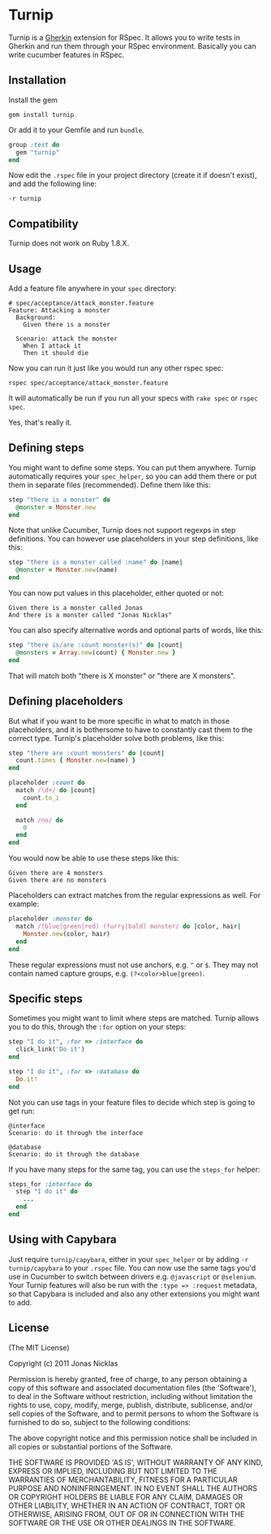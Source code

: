 # Turnip

Turnip is a [Gherkin](https://github.com/cucumber/cucumber/wiki/Gherkin)
extension for RSpec. It allows you to write tests in Gherkin and run them
through your RSpec environment. Basically you can write cucumber features in
RSpec.

## Installation

Install the gem

```
gem install turnip
```

Or add it to your Gemfile and run `bundle`.

``` ruby
group :test do
  gem "turnip"
end
```

Now edit the `.rspec` file in your project directory (create it if doesn't
exist), and add the following line:

```
-r turnip
```

## Compatibility

Turnip does not work on Ruby 1.8.X.

## Usage

Add a feature file anywhere in your `spec` directory:

``` cucumber
# spec/acceptance/attack_monster.feature
Feature: Attacking a monster
  Background:
    Given there is a monster

  Scenario: attack the monster
    When I attack it
    Then it should die
```

Now you can run it just like you would run any other rspec spec:

```
rspec spec/acceptance/attack_monster.feature
```

It will automatically be run if you run all your specs with `rake spec` or
`rspec spec`.

Yes, that's really it.

## Defining steps

You might want to define some steps. You can put them anywhere. Turnip
automatically requires your `spec_helper`, so you can add them there or put
them in separate files (recommended). Define them like this:

``` ruby
step "there is a monster" do
  @monster = Monster.new
end
```

Note that unlike Cucumber, Turnip does not support regexps in step definitions.
You can however use placeholders in your step definitions, like this:

``` ruby
step "there is a monster called :name" do |name|
  @monster = Monster.new(name)
end
```

You can now put values in this placeholder, either quoted or not:

``` cucumber
Given there is a monster called Jonas
And there is a monster called "Jonas Nicklas"
```

You can also specify alternative words and optional parts of words, like this:

``` ruby
step "there is/are :count monster(s)" do |count|
  @monsters = Array.new(count) { Monster.new }
end
```

That will match both "there is X monster" or "there are X monsters".

## Defining placeholders

But what if you want to be more specific in what to match in those
placeholders, and it is bothersome to have to constantly cast them to the
correct type. Turnip's placeholder solve both problems, like this:

``` ruby
step "there are :count monsters" do |count|
  count.times { Monster.new(name) }
end

placeholder :count do
  match /\d+/ do |count|
    count.to_i
  end

  match /no/ do
    0
  end
end
```

You would now be able to use these steps like this:

``` cucumber
Given there are 4 monsters
Given there are no monsters
```

Placeholders can extract matches from the regular expressions as well. For
example:

``` ruby
placeholder :monster do
  match /(blue|green|red) (furry|bald) monster/ do |color, hair|
    Monster.new(color, hair)
  end
end
```

These regular expressions must not use anchors, e.g. `^` or `$`. They may not
contain named capture groups, e.g. `(?<color>blue|green)`.

## Specific steps

Sometimes you might want to limit where steps are matched. Turnip allows you to
do this, through the `:for` option on your steps:

``` ruby
step "I do it", :for => :interface do
  click_link('Do it')
end

step "I do it", :for => :database do
  Do.it!
end
```

Not you can use tags in your feature files to decide which step is going to get
run:

``` cucumber
@interface
Scenario: do it through the interface

@database
Scenario: do it through the database
```

If you have many steps for the same tag, you can use the `steps_for` helper:

``` ruby
steps_for :interface do
  step "I do it" do
    ...
  end
end
```

## Using with Capybara

Just require `turnip/capybara`, either in your `spec_helper` or by
adding `-r turnip/capybara` to your `.rspec` file. You can now use the
same tags you'd use in Cucumber to switch between drivers e.g.
`@javascript` or `@selenium`. Your Turnip features will also be run
with the `:type => :request` metadata, so that Capybara is included and
also any other extensions you might want to add.

## License

(The MIT License)

Copyright (c) 2011 Jonas Nicklas

Permission is hereby granted, free of charge, to any person obtaining
a copy of this software and associated documentation files (the
'Software'), to deal in the Software without restriction, including
without limitation the rights to use, copy, modify, merge, publish,
distribute, sublicense, and/or sell copies of the Software, and to
permit persons to whom the Software is furnished to do so, subject to
the following conditions:

The above copyright notice and this permission notice shall be
included in all copies or substantial portions of the Software.

THE SOFTWARE IS PROVIDED 'AS IS', WITHOUT WARRANTY OF ANY KIND,
EXPRESS OR IMPLIED, INCLUDING BUT NOT LIMITED TO THE WARRANTIES OF
MERCHANTABILITY, FITNESS FOR A PARTICULAR PURPOSE AND NONINFRINGEMENT.
IN NO EVENT SHALL THE AUTHORS OR COPYRIGHT HOLDERS BE LIABLE FOR ANY
CLAIM, DAMAGES OR OTHER LIABILITY, WHETHER IN AN ACTION OF CONTRACT,
TORT OR OTHERWISE, ARISING FROM, OUT OF OR IN CONNECTION WITH THE
SOFTWARE OR THE USE OR OTHER DEALINGS IN THE SOFTWARE.
